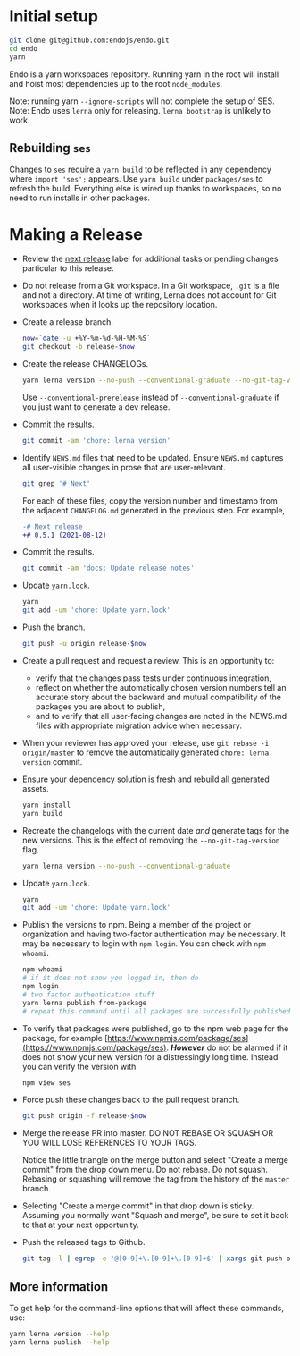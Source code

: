 # Initial setup

```sh
git clone git@github.com:endojs/endo.git
cd endo
yarn
```

Endo is a yarn workspaces repository. Running yarn in the root will install and hoist most dependencies up to the root `node_modules`.

Note: running yarn `--ignore-scripts` will not complete the setup of SES.
Note: Endo uses `lerna` only for releasing. `lerna bootstrap` is unlikely to work.

## Rebuilding `ses`

Changes to `ses` require a `yarn build` to be reflected in any dependency where `import 'ses';` appears. Use `yarn build` under `packages/ses` to refresh the build.
Everything else is wired up thanks to workspaces, so no need to run installs in other packages.

# Making a Release

* Review the [next release](
https://github.com/endojs/endo/labels/next-release
) label for additional tasks or pending changes particular to this release.

* Do not release from a Git workspace.
  In a Git workspace, `.git` is a file and not a directory.
  At time of writing, Lerna does not account for Git workspaces when it looks
  up the repository location.

* Create a release branch.

  ```sh
  now=`date -u +%Y-%m-%d-%H-%M-%S`
  git checkout -b release-$now
  ```

* Create the release CHANGELOGs.

  ```sh
  yarn lerna version --no-push --conventional-graduate --no-git-tag-version
  ```

  Use `--conventional-prerelease` instead of `--conventional-graduate` if you
  just want to generate a dev release.

* Commit the results.

  ```sh
  git commit -am 'chore: lerna version'
  ```

* Identify `NEWS.md` files that need to be updated.
  Ensure `NEWS.md` captures all user-visible changes in prose that are
  user-relevant.

  ```sh
  git grep '# Next'
  ```

  For each of these files, copy the version number and timestamp from the
  adjacent `CHANGELOG.md` generated in the previous step.
  For example,

  ```diff
  -# Next release
  +# 0.5.1 (2021-08-12)
  ```

* Commit the results.

  ```sh
  git commit -am 'docs: Update release notes'
  ```

* Update `yarn.lock`.

  ```sh
  yarn
  git add -um 'chore: Update yarn.lock'
  ```

* Push the branch.

  ```sh
  git push -u origin release-$now
  ```

* Create a pull request and request a review.
  This is an opportunity to:

  - verify that the changes pass tests under continuous integration,
  - reflect on whether the automatically chosen version numbers tell an
    accurate story about the backward and mutual compatibility of the packages
    you are about to publish,
  - and to verify that all user-facing changes are noted in the NEWS.md files
    with appropriate migration advice when necessary.

* When your reviewer has approved your release, use `git rebase -i
  origin/master` to remove the automatically generated `chore: lerna version`
  commit.

* Ensure your dependency solution is fresh and rebuild all generated assets.

  ```sh
  yarn install
  yarn build
  ```

* Recreate the changelogs with the current date *and* generate tags for the new
  versions. This is the effect of removing the `--no-git-tag-version` flag.

  ```sh
  yarn lerna version --no-push --conventional-graduate
  ```

* Update `yarn.lock`.

  ```sh
  yarn
  git add -um 'chore: Update yarn.lock'
  ```

* Publish the versions to npm.
  Being a member of the project or organization and having two-factor
  authentication may be necessary. It may be necessary to login with
  `npm login`. You can check with `npm whoami`.

  ```sh
  npm whoami
  # if it does not show you logged in, then do
  npm login
  # two factor authentication stuff
  yarn lerna publish from-package
  # repeat this command until all packages are successfully published
  ```

* To verify that packages were published, go to the npm web page for the
  package, for example
  [https://www.npmjs.com/package/ses](https://www.npmjs.com/package/ses).
  ***However*** do not be alarmed if it does not show your new version for
  a distressingly long time. Instead you can verify the version with

  ```sh
  npm view ses
  ```

* Force push these changes back to the pull request branch.

  ```sh
  git push origin -f release-$now
  ```

* Merge the release PR into master.
  DO NOT REBASE OR SQUASH OR YOU WILL LOSE REFERENCES TO YOUR TAGS.

  Notice the little triangle on the merge button and select "Create a merge
  commit" from the drop down menu.
  Do not rebase.
  Do not squash.
  Rebasing or squashing will remove the tag from the history of the `master`
  branch.

* Selecting "Create a merge commit" in that drop down is sticky. Assuming you
  normally want "Squash and merge", be sure to set it back to that at your
  next opportunity.

* Push the released tags to Github.

  ```sh
  git tag -l | egrep -e '@[0-9]+\.[0-9]+\.[0-9]+$' | xargs git push origin
  ```

## More information

To get help for the command-line options that will affect these commands, use:

```sh
yarn lerna version --help
yarn lerna publish --help
```

